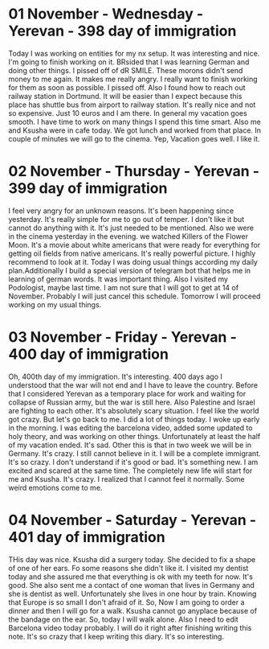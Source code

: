 # 01 November - Wednesday - Yerevan - 398 day of immigration

Today I was working on entities for my nx setup. It was interesting and nice. I'm going to finish working on it. BRsided that I was learning German and doing other things. I pissed off of dR SMILE. These morons didn't send money to me again. It makes me really angry. I really want to finish working for them as soon as possible. I pissed off. Also I found how to reach out railway station in Dortmund. It will be easier than I expect because this place has shuttle bus from airport to railway station. It's really nice and not so expensive. Just 10 euros and I am there. In general my vacation goes smooth. I have time to work on many things I spend this time smart. Also me and Ksusha were in cafe today. We got lunch and worked from that place. In couple of minutes we will go to the cinema. Yep, Vacation goes well. I like it.

# 02 November - Thursday - Yerevan - 399 day of immigration

I feel very angry for an unknown reasons. It's been happening since yesterday. It's really simple for me to go out of temper. I don't like it but cannot do anything with it. It's just needed to be mentioned. Also we were in the cinema yesterday in the evening. we watched Killers of the Flower Moon. It's a movie about white americans that were ready for everything for getting oil fields from native americans. It's really powerful picture. I highly recommend to look at it. Today I was doing usual things according my daily plan.Additionally I build a special version of telegram bot that helps me in learning of german words. It was important thing. Also I visited my Podologist, maybe last time. I am not sure that I will got to get at 14 of November. Probably I will just cancel this schedule. Tomorrow I will proceed working on my usual things.

# 03 November - Friday - Yerevan - 400 day of immigration

Oh, 400th day of my immigration. It's interesting. 400 days ago I understood that the war will not end and I have to leave the country. Before that I considered Yerevan as a temporary place for work and waiting for collapse of Russian army, but the war is still here. Also Palestine and Israel are fighting to each other. It's absolutely scary situation. I feel like the world got crazy. But let's go back to me. I did a lot of things today. I woke up early in the morning. I was editing the barcelona video, added some updated to holy theory, and was working on other things. Unfortunately at least the half of my vacation ended. It's sad. Other this is that in two week we will be in Germany. It's crazy. I still cannot believe in it. I will be a complete immigrant. It's so crazy. I don't understand if it's good or bad. It's something new. I am excited and scared at the same time. The completely new life will start for me and Ksusha. It's crazy. I realized that I cannot feel it normally. Some weird emotions come to me.

# 04 November - Saturday - Yerevan - 401 day of immigration

THis day was nice. Ksusha did a surgery today. She decided to fix a shape of one of her ears. Fo some reasons she didn't like it. I visited my dentist today and she assured me that everything is ok with my teeth for now. It's good. She also sent me a contact of one woman that lives in Germany and she is dentist as well. Unfortunately she lives in one hour by train. Knowing that Europe is so small I don't afraid of it. So, Now I am going to order a dinner and then I will go for a walk. Ksusha cannot go anyplace because of the bandage on the ear. So, today I will walk alone. Also I need to edit Barcelona video today probably. I will do it right after finishing writing this note. It's so crazy that I keep writing this diary. It's so interesting.
